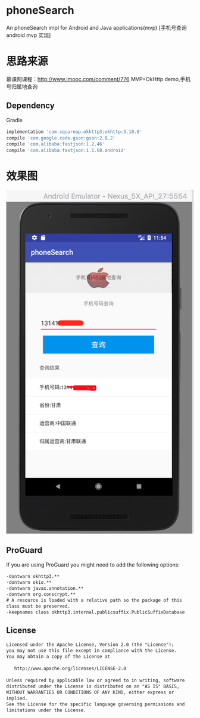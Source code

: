 phoneSearch
======
An phoneSearch impl for Android and Java applications(mvp) [手机号查询 android mvp 实现]

# 思路来源
慕课网课程：http://www.imooc.com/comment/776
MVP+OkHttp demo,手机号归属地查询

Dependency
--------
Gradle
```groovy
implementation 'com.squareup.okhttp3:okhttp:3.10.0'
compile 'com.google.code.gson:gson:2.8.2'
compile 'com.alibaba:fastjson:1.2.46'
compile 'com.alibaba:fastjson:1.1.68.android'
```

# 效果图
![Alt text](https://raw.githubusercontent.com/coolsnow77/phoneSearch/master/Screenshots/phoneSearch.png)

ProGuard
--------

If you are using ProGuard you might need to add the following options:

```
-dontwarn okhttp3.**
-dontwarn okio.**
-dontwarn javax.annotation.**
-dontwarn org.conscrypt.**
# A resource is loaded with a relative path so the package of this class must be preserved.
-keepnames class okhttp3.internal.publicsuffix.PublicSuffixDatabase
```

License
-------

    Licensed under the Apache License, Version 2.0 (the "License");
    you may not use this file except in compliance with the License.
    You may obtain a copy of the License at

       http://www.apache.org/licenses/LICENSE-2.0

    Unless required by applicable law or agreed to in writing, software
    distributed under the License is distributed on an "AS IS" BASIS,
    WITHOUT WARRANTIES OR CONDITIONS OF ANY KIND, either express or implied.
    See the License for the specific language governing permissions and
    limitations under the License.


 [1]: https://square.github.io/okhttp
